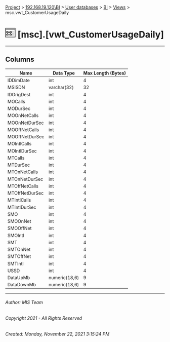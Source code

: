 #### 

[Project](../../../../index.md) > [192.168.19.120\\BI](../../../index.md) > [User databases](../../index.md) > [BI](../index.md) > [Views](Views.md) > msc.vwt_CustomerUsageDaily

# ![Views](../../../../Images/View32.png) [msc].[vwt_CustomerUsageDaily]

---

## <a name="#columns"></a>Columns

| Name | Data Type | Max Length (Bytes) |
|---|---|---|
| IDDimDate | int | 4 |
| MSISDN | varchar(32) | 32 |
| IDOrigDest | int | 4 |
| MOCalls | int | 4 |
| MODurSec | int | 4 |
| MOOnNetCalls | int | 4 |
| MOOnNetDurSec | int | 4 |
| MOOffNetCalls | int | 4 |
| MOOffNetDurSec | int | 4 |
| MOIntlCalls | int | 4 |
| MOIntlDurSec | int | 4 |
| MTCalls | int | 4 |
| MTDurSec | int | 4 |
| MTOnNetCalls | int | 4 |
| MTOnNetDurSec | int | 4 |
| MTOffNetCalls | int | 4 |
| MTOffNetDurSec | int | 4 |
| MTIntlCalls | int | 4 |
| MTIntlDurSec | int | 4 |
| SMO | int | 4 |
| SMOOnNet | int | 4 |
| SMOOffNet | int | 4 |
| SMOIntl | int | 4 |
| SMT | int | 4 |
| SMTOnNet | int | 4 |
| SMTOffNet | int | 4 |
| SMTIntl | int | 4 |
| USSD | int | 4 |
| DataUpMb | numeric(18,6) | 9 |
| DataDownMb | numeric(18,6) | 9 |


---

###### Author:  MIS Team

###### Copyright 2021 - All Rights Reserved

###### Created: Monday, November 22, 2021 3:15:24 PM

